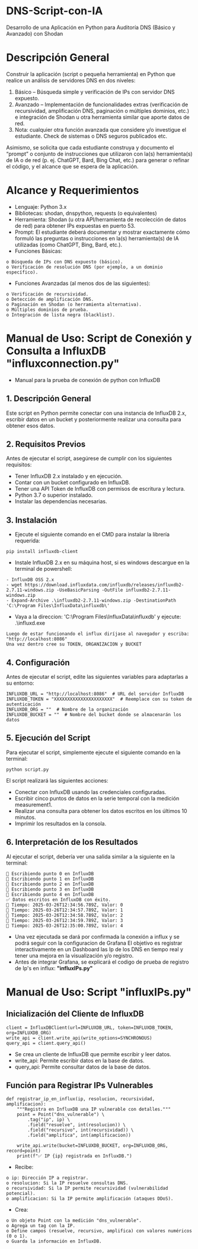 # DNS-Script-con-IA

Desarrollo de una Aplicación en Python para Auditoría DNS (Básico y  Avanzado) con Shodan

# Descripción General

Construir la aplicación (script o pequeña herramienta) en Python que realice un análisis de servidores DNS en dos niveles:

1. Básico – Búsqueda simple y verificación de IPs con servidor DNS expuesto. 
2. Avanzado – Implementación de funcionalidades extras (verificación de  recursividad, amplificación DNS, paginación o múltiples dominios, etc.) e integración de Shodan u otra herramienta similar que aporte datos de red.
3. Nota: cualquier otra función avanzada que considere y/o investigue el estudiante. Check de sistemas o DNS seguros publicados etc.

Asimismo, se solicita que cada estudiante construya y documento el “prompt” o conjunto de instrucciones que utilizaron con la(s) herramienta(s) de IA o de red (p. ej. ChatGPT, Bard, Bing Chat, etc.) para generar o refinar el código, y el alcance que se espera de la aplicación.

# Alcance y Requerimientos

* Lenguaje: Python 3.x 
* Bibliotecas: shodan, dnspython, requests (o equivalentes)
* Herramienta: Shodan (u otra API/herramienta de recolección de datos de red) para obtener IPs expuestas en puerto 53. 
* Prompt: El estudiante deberá documentar y mostrar exactamente cómo formuló las preguntas o instrucciones en la(s) herramienta(s) de IA utilizadas (como ChatGPT, Bing, Bard, etc.).
* Funciones Básicas:
```
o Búsqueda de IPs con DNS expuesto (básico).
o Verificación de resolución DNS (por ejemplo, a un dominio específico).
```
* Funciones Avanzadas (al menos dos de las siguientes):
```
o Verificación de recursividad.
o Detección de amplificación DNS.
o Paginación en Shodan (o herramienta alternativa).
o Múltiples dominios de prueba.
o Integración de lista negra (blacklist).
```
# Manual de Uso: Script de Conexión y Consulta a InfluxDB "influxconnection.py"

- Manual para la prueba de conexión de python con InfluxDB

## 1. Descripción General

Este script en Python permite conectar con una instancia de InfluxDB 2.x, escribir datos en un bucket y posteriormente realizar una consulta para obtener esos datos.

## 2. Requisitos Previos

Antes de ejecutar el script, asegúrese de cumplir con los siguientes requisitos:

* Tener InfluxDB 2.x instalado y en ejecución.
* Contar con un bucket configurado en InfluxDB.
* Tener una API Token de InfluxDB con permisos de escritura y lectura.
* Python 3.7 o superior instalado.
* Instalar las dependencias necesarias.

## 3. Instalación

- Ejecute el siguiente comando en el CMD para instalar la librería requerida:
```
pip install influxdb-client
```
- Instale InfluxDB 2.x en su máquina host, si es windows descargue en la terminal de powershell:
```
- InfluxDB OSS 2.x
- wget https://download.influxdata.com/influxdb/releases/influxdb2-2.7.11-windows.zip -UseBasicParsing -OutFile influxdb2-2.7.11-windows.zip
- Expand-Archive .\influxdb2-2.7.11-windows.zip -DestinationPath 'C:\Program Files\InfluxData\influxdb\'
```
- Vaya a la direccion: 'C:\Program Files\InfluxData\influxdb\' y ejecute: .\influxd.exe
```
Luego de estar funcionando el influx diríjase al navegador y escriba: "http://localhost:8086"
Una vez dentro cree su TOKEN, ORGANIZACION y BUCKET
```

## 4. Configuración

Antes de ejecutar el script, edite las siguientes variables para adaptarlas a su entorno:
```
INFLUXDB_URL = "http://localhost:8086"  # URL del servidor InfluxDB
INFLUXDB_TOKEN = "XXXXXXXXXXXXXXXXXXXXXX"  # Reemplace con su token de autenticación
INFLUXDB_ORG = ""  # Nombre de la organización
INFLUXDB_BUCKET = ""  # Nombre del bucket donde se almacenarán los datos
```

## 5. Ejecución del Script

Para ejecutar el script, simplemente ejecute el siguiente comando en la terminal:
```
python script.py
```

El script realizará las siguientes acciones:

* Conectar con InfluxDB usando las credenciales configuradas.
* Escribir cinco puntos de datos en la serie temporal con la medición measurement1.
* Realizar una consulta para obtener los datos escritos en los últimos 10 minutos.
* Imprimir los resultados en la consola.

## 6. Interpretación de los Resultados

Al ejecutar el script, debería ver una salida similar a la siguiente en la terminal:
```
📡 Escribiendo punto 0 en InfluxDB
📡 Escribiendo punto 1 en InfluxDB
📡 Escribiendo punto 2 en InfluxDB
📡 Escribiendo punto 3 en InfluxDB
📡 Escribiendo punto 4 en InfluxDB
✅ Datos escritos en InfluxDB con éxito.
📡 Tiempo: 2025-03-26T12:34:56.789Z, Valor: 0
📡 Tiempo: 2025-03-26T12:34:57.789Z, Valor: 1
📡 Tiempo: 2025-03-26T12:34:58.789Z, Valor: 2
📡 Tiempo: 2025-03-26T12:34:59.789Z, Valor: 3
📡 Tiempo: 2025-03-26T12:35:00.789Z, Valor: 4

```
- Una vez ejecutada se dará por confirmada la conexión a influx y se podrá seguir con la configuracion de Grafana
  El objetivo es registrar interactivamente en un Dashboard las Ip de los DNS en tiempo real y tener una mejora en la visualización y/o registro.
- Antes de integrar Grafana, se explicará el codigo de prueba de registro de Ip's en influx: **"influxIPs.py"**

# Manual de Uso: Script **"influxIPs.py"**

## Inicialización del Cliente de InfluxDB
```
client = InfluxDBClient(url=INFLUXDB_URL, token=INFLUXDB_TOKEN, org=INFLUXDB_ORG)
write_api = client.write_api(write_options=SYNCHRONOUS)
query_api = client.query_api()
```
* Se crea un cliente de InfluxDB que permite escribir y leer datos.
* write_api: Permite escribir datos en la base de datos.
* query_api: Permite consultar datos de la base de datos.

## Función para Registrar IPs Vulnerables
```
def registrar_ip_en_influx(ip, resolucion, recursividad, amplificacion):
    """Registra en InfluxDB una IP vulnerable con detalles."""
    point = Point("dns_vulnerable") \
        .tag("ip", ip) \
        .field("resuelve", int(resolucion)) \
        .field("recursivo", int(recursividad)) \
        .field("amplifica", int(amplificacion))

    write_api.write(bucket=INFLUXDB_BUCKET, org=INFLUXDB_ORG, record=point)
    print(f"✅ IP {ip} registrada en InfluxDB.")
```
* Recibe:
```
o ip: Dirección IP a registrar.
o resolucion: Si la IP resuelve consultas DNS.
o recursividad: Si la IP permite recursividad (vulnerabilidad potencial).
o amplificacion: Si la IP permite amplificación (ataques DDoS).
```
* Crea:
```
o Un objeto Point con la medición "dns_vulnerable".
o Agrega un tag con la IP.
o Define campos (resuelve, recursivo, amplifica) con valores numéricos (0 o 1).
o Guarda la información en InfluxDB.
```
